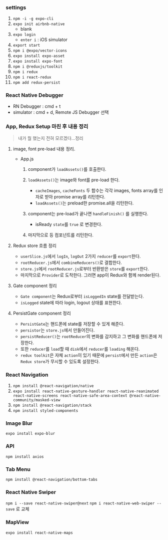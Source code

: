 ### settings

1. `npm -i -g expo-cli`
2. `expo init airbnb-native`
   - blank
3. `expo login`
   - `enter i` : iOS simulator
4. `export start`
5. `npm i @expo/vector-icons`
6. `expo install expo-asset`
7. `expo install expo-font`
8. `npm i @reduxjs/toolkit`
9. `npm i redux`
10. `npm i react-redux`
11. `npm add redux-persist`

### React Native Debugger

- RN Debugger : cmd + t
- simulator : cmd + d, Remote JS Debugger 선택

### App, Redux Setup 마친 후 내용 정리

> 내가 뭘 했는지 전혀 모르겠다...정리

1. image, font pre-load 내용 정리.

   - App.js

     1. <AppLoading> component가 `loadAssets()`를 호출한다.
     2. `loadAssets()`는 image와 font를 pre-load 한다.

        - `cacheImages`, `cacheFonts` 두 함수는 각각 images, fonts array를 인자로 받아 promise array를 리턴한다.
        - `loadAssets()`는 preload한 promise.all을 리턴한다.

     3. <AppLoading> component는 pre-load가 끝나면 `handleFinish()` 를 실행한다.
        - isReady `state`를 `true` 로 변경한다.
     4. 마지막으로 <Provier> 등 컴포넌트를 리턴한다.

2. Redux store 흐름 정리

   - `userSlice.js`에서 `logIn`, `logOut` 2가지 `reducer`를 `export`한다.
   - `rootReducer.js`에서 `combineReducers()`로 결합한다.
   - `store.js`에서 `rootReducer.js`로부터 반환받은 `store`를 `export`한다.
   - 마지막으로 `Provider`로 도착한다. 그러면 app이 Redux와 함께 render된다.

3. Gate component 정리

   - `Gate component`는 Redux로부터 `isLoggedIn` state를 전달받는다.
   - `isLogged` state에 따라 login, logout 상태를 표현한다.

4. PersistGate component 정리

   - `PersistGate`는 핸드폰에 state를 저장할 수 있게 해준다.
   - `persistor`는 `store.js`에서 만들어진다.
   - `persistReducer()`는 `rootReducer`의 변화를 감지하고 그 변화를 핸드폰에 저장한다.
   - 또한 `reducer`를 `load`할 때 `disk`에서 `reducer`를 `loading` 해온다.
   - `redux toolkit`은 자체 `action`이 있기 때문에 `persist`에서 만든 `action`은 `Redux store`가 무시할 수 있도록 설정한다.

### React Navigation

1. `npm install @react-navigation/native`
2. `expo install react-native-gesture-handler react-native-reanimated react-native-screens react-native-safe-area-context @react-native-community/masked-view`
3. `npm install @react-navigation/stack`
4. `npm install styled-components`

### Image Blur

`expo install expo-blur`

### API

`npm install axios`

### Tab Menu

`npm install @react-navigation/bottom-tabs`

### React Native Swiper

`npm i --save react-native-swiper@next`
`npm i react-native-web-swiper --save` 로 교체

### MapView

`expo install react-native-maps`